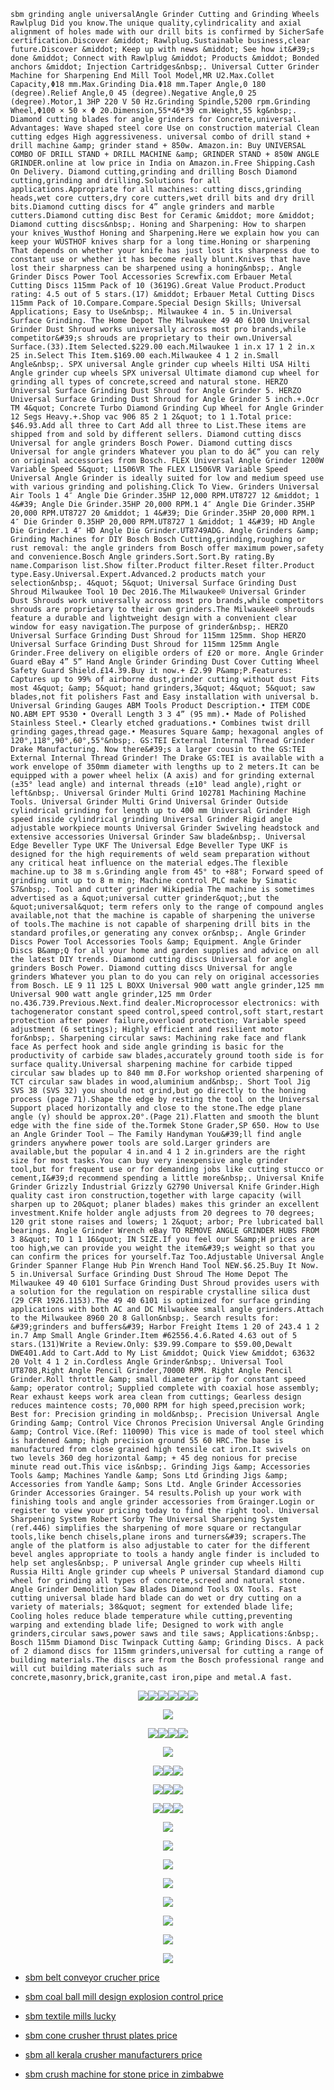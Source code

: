 
```
sbm grinding angle universalAngle Grinder Cutting and Grinding Wheels Rawlplug Did you know.The unique quality,cylindricality and axial alignment of holes made with our drill bits is confirmed by SicherSafe certification.Discover &middot; Rawlplug.Sustainable business,clear future.Discover &middot; Keep up with news &middot; See how it&#39;s done &middot; Connect with Rawlplug &middot; Products &middot; Bonded anchors &middot; Injection Cartridges&nbsp;. Universal Cutter Grinder Machine for Sharpening End Mill Tool Model,MR U2.Max.Collet Capacity,Φ18 mm.Max.Grinding Dia.Φ18 mm.Taper Angle,0 180 (degree).Relief Angle,0 45 (degree).Negative Angle,0 25 (degree).Motor,1 3HP 220 V 50 Hz.Grinding Spindle,5200 rpm.Grinding Wheel,Φ100 × 50 × Φ 20.Dimension,55*46*39 cm.Weight,55 kg&nbsp;. Diamond cutting blades for angle grinders for Concrete,universal. Advantages: Wave shaped steel core Use on construction material Clean cutting edges High aggressiveness. universal combo of drill stand + drill machine &amp; grinder stand + 850w. Amazon.in: Buy UNIVERSAL COMBO OF DRILL STAND + DRILL MACHINE &amp; GRINDER STAND + 850W ANGLE GRINDER.online at low price in India on Amazon.in.Free Shipping.Cash On Delivery. Diamond cutting,grinding and drilling Bosch Diamond cutting,grinding and drilling.Solutions for all applications.Appropriate for all machines: cutting discs,grinding heads,wet core cutters,dry core cutters,wet drill bits and dry drill bits.Diamond cutting discs for 4” angle grinders and marble cutters.Diamond cutting disc Best for Ceramic &middot; more &middot; Diamond cutting discs&nbsp;. Honing and Sharpening: How to sharpen your knives Wusthof Honing and Sharpening.Here we explain how you can keep your WÜSTHOF knives sharp for a long time.Honing or sharpening That depends on whether your knife has just lost its sharpness due to constant use or whether it has become really blunt.Knives that have lost their sharpness can be sharpened using a honing&nbsp;. Angle Grinder Discs Power Tool Accessories Screwfix.com Erbauer Metal Cutting Discs 115mm Pack of 10 (3619G).Great Value Product.Product rating: 4.5 out of 5 stars.(17) &middot; Erbauer Metal Cutting Discs 115mm Pack of 10.Compare.Compare.Special Design Skills; Universal Applications; Easy to Use&nbsp;. Milwaukee 4 in. 5 in.Universal Surface Grinding. The Home Depot The Milwaukee 49 40 6100 Universal Grinder Dust Shroud works universally across most pro brands,while competitor&#39;s shrouds are proprietary to their own.Universal Surface.(33).Item Selected.$229.00 each.Milwaukee 1 in.x 17 1 2 in.x 25 in.Select This Item.$169.00 each.Milwaukee 4 1 2 in.Small Angle&nbsp;. SPX universal Angle grinder cup wheels Hilti USA Hilti Angle grinder cup wheels SPX universal Ultimate diamond cup wheel for grinding all types of concrete,screed and natural stone. HERZO Universal Surface Grinding Dust Shroud for Angle Grinder 5. HERZO Universal Surface Grinding Dust Shroud for Angle Grinder 5 inch.+.Ocr TM 4&quot; Concrete Turbo Diamond Grinding Cup Wheel for Angle Grinder 12 Segs Heavy.+.Shop vac 906 85 2 1 2&quot; to 1 1.Total price: $46.93.Add all three to Cart Add all three to List.These items are shipped from and sold by different sellers. Diamond cutting discs Universal for angle grinders Bosch Power. Diamond cutting discs Universal for angle grinders Whatever you plan to do â€“ you can rely on original accessories from Bosch. FLEX Universal Angle Grinder 1200W Variable Speed 5&quot; L1506VR The FLEX L1506VR Variable Speed Universal Angle Grinder is ideally suited for low and medium speed use with various grinding and polishing.Click To View. Grinders Universal Air Tools 1 4″ Angle Die Grinder.35HP 12,000 RPM.UT8727 12 &middot; 1 4&#39; Angle Die Grinder.35HP 20,000 RPM.1 4″ Angle Die Grinder.35HP 20,000 RPM.UT8727 20 &middot; 1 4&#39; Die Grinder.35HP 20,000 RPM.1 4″ Die Grinder 0.35HP 20,000 RPM.UT8727 1 &middot; 1 4&#39; HD Angle Die Grinder.1 4″ HD Angle Die Grinder.UT8749ADG. Angle Grinders &amp; Grinding Machines for DIY Bosch Bosch Cutting,grinding,roughing or rust removal: the angle grinders from Bosch offer maximum power,safety and convenience.Bosch Angle grinders.Sort.Sort.By rating.By name.Comparison list.Show filter.Product filter.Reset filter.Product type.Easy.Universal.Expert.Advanced.2 products match your selection&nbsp;. 4&quot; 5&quot; Universal Surface Grinding Dust Shroud Milwaukee Tool 10 Dec 2016.The Milwaukee® Universal Grinder Dust Shrouds work universally across most pro brands,while competitors shrouds are proprietary to their own grinders.The Milwaukee® shrouds feature a durable and lightweight design with a convenient clear window for easy navigation.The purpose of grinder&nbsp;. HERZO Universal Surface Grinding Dust Shroud for 115mm 125mm. Shop HERZO Universal Surface Grinding Dust Shroud for 115mm 125mm Angle Grinder.Free delivery on eligible orders of £20 or more. Angle Grinder Guard eBay 4” 5” Hand Angle Grinder Grinding Dust Cover Cutting Wheel Safety Guard Shield.£14.39.Buy it now.+ £2.99 P&amp;P.Features: Captures up to 99% of airborne dust,grinder cutting without dust Fits most 4&quot; &amp; 5&quot; hand grinders,3&quot; 4&quot; 5&quot; saw blades,not fit polishers Fast and Easy installation with universal b. Universal Grinding Gauges ABM Tools Product Description.• ITEM CODE NO.ABM EPT 9530 • Overall Length 3 3 4” (95 mm).• Made of Polished Stainless Steel.• Clearly etched graduations.• Combines twist drill grinding gages,thread gage.• Measures Square &amp; hexagonal angles of 120°,118°,90°,60°,55°&nbsp;. GS:TEI External Internal Thread Grinder Drake Manufacturing. Now there&#39;s a larger cousin to the GS:TEI External Internal Thread Grinder! The Drake GS:TEI is available with a work envelope of 350mm diameter with lengths up to 2 meters.It can be equipped with a power wheel helix (A axis) and for grinding external (±35° lead angle) and internal threads (±10° lead angle),right or left&nbsp;. Universal Grinder Multi Grind 102781 Machining Machine Tools. Universal Grinder Multi Grind Universal Grinder Outside cylindrical grinding for length up to 400 mm Universal Grinder High speed inside cylindrical grinding Universal Grinder Rigid angle adjustable workpiece mounts Universal Grinder Swiveling headstock and extensive accessories Universal Grinder Saw blade&nbsp;. Universal Edge Beveller Type UKF The Universal Edge Beveller Type UKF is designed for the high requirements of weld seam preparation without any critical heat influence on the material edges.The flexible machine.up to 38 m s.Grinding angle from 45° to +88°; Forward speed of grinding unit up to 8 m min; Machine control PLC make by Simatic S7&nbsp;. Tool and cutter grinder Wikipedia The machine is sometimes advertised as a &quot;universal cutter grinder&quot;,but the &quot;universal&quot; term refers only to the range of compound angles available,not that the machine is capable of sharpening the universe of tools.The machine is not capable of sharpening drill bits in the standard profiles,or generating any convex or&nbsp;. Angle Grinder Discs Power Tool Accessories Tools &amp; Equipment. Angle Grinder Discs B&amp;Q for all your home and garden supplies and advice on all the latest DIY trends. Diamond cutting discs Universal for angle grinders Bosch Power. Diamond cutting discs Universal for angle grinders Whatever you plan to do you can rely on original accessories from Bosch. LE 9 11 125 L BOXX Universal 900 watt angle grinder,125 mm Universal 900 watt angle grinder,125 mm Order no.436.739.Previous.Next.find dealer.Microprocessor electronics: with tachogenerator constant speed control,speed control,soft start,restart protection after power failure,overload protection; Variable speed adjustment (6 settings); Highly efficient and resilient motor for&nbsp;. Sharpening circular saws: Machining rake face and flank face As perfect hook and side angle grinding is basic for the productivity of carbide saw blades,accurately ground tooth side is for surface quality.Universal sharpening machine for carbide tipped circular saw blades up to 840 mm Ø.For workshop oriented sharpening of TCT circular saw blades in wood,aluminium and&nbsp;. Short Tool Jig SVS 38 (SVS 32) you should not grind,but go directly to the honing process (page 71).Shape the edge by resting the tool on the Universal Support placed horizontally and close to the stone.The edge plane angle (γ) should be approx.20°.(Page 21).Flatten and smooth the blunt edge with the fine side of the.Tormek Stone Grader,SP 650. How to Use an Angle Grinder Tool — The Family Handyman You&#39;ll find angle grinders anywhere power tools are sold.Larger grinders are available,but the popular 4 in.and 4 1 2 in.grinders are the right size for most tasks.You can buy very inexpensive angle grinder tool,but for frequent use or for demanding jobs like cutting stucco or cement,I&#39;d recommend spending a little more&nbsp;. Universal Knife Grinder Grizzly Industrial Grizzly G2790 Universal Knife Grinder.High quality cast iron construction,together with large capacity (will sharpen up to 20&quot; planer blades) makes this grinder an excellent investment.Knife holder angle adjusts from 20 degrees to 70 degrees; 120 grit stone raises and lowers; 1 2&quot; arbor; Pre lubricated ball bearings. Angle Grinder Wrench eBay TO REMOVE ANGLE GRINDER HUBS FROM 3 8&quot; TO 1 1 16&quot; IN SIZE.If you feel our S&amp;H prices are too high,we can provide you weight the item&#39;s weight so that you can confirm the prices for yourself.Taz Too.Adjustable Universal Angle Grinder Spanner Flange Hub Pin Wrench Hand Tool NEW.$6.25.Buy It Now. 5 in.Universal Surface Grinding Dust Shroud The Home Depot The Milwaukee 49 40 6101 Surface Grinding Dust Shroud provides users with a solution for the regulation on respirable crystalline silica dust (29 CFR 1926.1153).The 49 40 6101 is optimized for surface grinding applications with both AC and DC Milwaukee small angle grinders.Attach to the Milwaukee 8960 20 8 Gallon&nbsp;. Search results for: &#39;grinders and buffers&#39; Harbor Freight Items 1 20 of 243.4 1 2 in.7 Amp Small Angle Grinder.Item #62556.4.6.Rated 4.63 out of 5 stars.(131)Write a Review.Only: $39.99.Compare to $59.00,Dewalt DWE401.Add to Cart.Add to My List &middot; Quick View &middot; 63632 20 Volt 4 1 2 in.Cordless Angle Grinder&nbsp;. Universal Tool UT8708,Right Angle Pencil Grinder,70000 RPM. Right Angle Pencil Grinder.Roll throttle &amp; small diameter grip for constant speed &amp; operator control; Supplied complete with coaxial hose assembly; Rear exhaust keeps work area clean from cuttings; Gearless design reduces maintence costs; 70,000 RPM for high speed,precision work; Best for: Precision grinding in mold&nbsp;. Precision Universal Angle Grinding &amp; Control Vice Chronos Precision Universal Angle Grinding &amp; Control Vice.(Ref: 110090) This vice is made of tool steel which is hardened &amp; high precision ground 55 60 HRC.The base is manufactured from close grained high tensile cat iron.It swivels on two levels 360 deg horizontal &amp; + 45 deg nonious for precise minute read out.This vice is&nbsp;. Grinding Jigs &amp; Accessories Tools &amp; Machines Yandle &amp; Sons Ltd Grinding Jigs &amp; Accessories from Yandle &amp; Sons Ltd. Angle Grinder Accessories Grinder Accessories Grainger. 54 results.Polish up your work with finishing tools and angle grinder accessories from Grainger.Login or register to view your pricing today to find the right tool. Universal Sharpening System Robert Sorby The Universal Sharpening System (ref.446) simplifies the sharpening of more square or rectangular tools,like bench chisels,plane irons and turners&#39; scrapers.The angle of the platform is also adjustable to cater for the different bevel angles appropriate to tools a handy angle finder is included to help set angles&nbsp;. P universal Angle grinder cup wheels Hilti Russia Hilti Angle grinder cup wheels P universal Standard diamond cup wheel for grinding all types of concrete,screed and natural stone. Angle Grinder Demolition Saw Blades Diamond Tools OX Tools. Fast cutting universal blade hard blade can do wet or dry cutting on a variety of materials; 3⁄8&quot; segment for extended blade life; Cooling holes reduce blade temperature while cutting,preventing warping and extending blade life; Designed to work with angle grinders,circular saws,power saws and tile saws; Applications:&nbsp;. Bosch 115mm Diamond Disc Twinpack Cutting &amp; Grinding Discs. A pack of 2 diamond discs for 115mm grinders,universal for cutting a range of building materials.The discs are from the Bosch professional range and will cut building materials such as concrete,masonry,brick,granite,cast iron,pipe and metal.A fast. 
```

<div align="center">
  
<a rel="nofollow" href="https://m.shibang-china.com?f=github&k=sbm+grinding+angle+universal"><img src="https://static.shibang-china.com/en/l.png"></a><img src="https://static.shibang-china.com/en/hw.png"><a rel="nofollow" href="https://m.shibang-china.com/product/?f=github&k=sbm+grinding+angle+universal"><img src="https://static.shibang-china.com/en/p.png"></a><a rel="nofollow" href="https://m.shibang-china.com/cases/?f=github&k=sbm+grinding+angle+universal"><img src="https://static.shibang-china.com/en/c.png"></a><a rel="nofollow" href="https://m.shibang-china.com/news/?f=github&k=sbm+grinding+angle+universal"><img src="https://static.shibang-china.com/en/n.png"></a><a rel="nofollow" href="https://m.shibang-china.com?f=github&k=sbm+grinding+angle+universal"><img src="https://static.shibang-china.com/en/m.png"></a>

<a rel="nofollow" href="https://m.shibang-china.com/product/?f=github&k=sbm+grinding+angle+universal"><img src="https://static.shibang-china.com/en/b.jpg"></a>
  
<a rel="nofollow" href="https://m.shibang-china.com/solution-aggregate.html?f=github&k=sbm+grinding+angle+universal"><img src="https://static.shibang-china.com/en/a.jpg"></a><a rel="nofollow" href="https://m.shibang-china.com/solution-mine.html?f=github&k=sbm+grinding+angle+universal"><img src="https://static.shibang-china.com/en/m.jpg"></a><a rel="nofollow" href="https://m.shibang-china.com/solution-mill.html?f=github&k=sbm+grinding+angle+universal"><img src="https://static.shibang-china.com/en/g.jpg"></a><a rel="nofollow" href="https://m.shibang-china.com/solution-epc.html?f=github&k=sbm+grinding+angle+universal"><img src="https://static.shibang-china.com/en/e.jpg"></a>

<a rel="nofollow" href="https://m.shibang-china.com/product/?f=github&k=sbm+grinding+angle+universal"><img src="https://static.shibang-china.com/en/a-p.png"></a>

<a rel="nofollow" href="https://m.shibang-china.com/product/crusher/c6x.html?f=github&k=sbm+grinding+angle+universal"><img src="https://static.shibang-china.com/en/j.jpg"></a><a rel="nofollow" href="https://m.shibang-china.com/product/crusher/ci5x.html?f=github&k=sbm+grinding+angle+universal"><img src="https://static.shibang-china.com/en/i.jpg"></a><a rel="nofollow" href="https://m.shibang-china.com/product/crusher/hst.html?f=github&k=sbm+grinding+angle+universal"><img src="https://static.shibang-china.com/en/c.jpg"></a>

<a rel="nofollow" href="https://m.shibang-china.com/product/mill/mtw.html?f=github&k=sbm+grinding+angle+universal"><img src="https://static.shibang-china.com/en/mtw.jpg"></a><a rel="nofollow" href="https://m.shibang-china.com/product/mill/scm.html?f=github&k=sbm+grinding+angle+universal"><img src="https://static.shibang-china.com/en/scm.jpg"></a><a rel="nofollow" href="https://m.shibang-china.com/product/mill/lm.html?f=github&k=sbm+grinding+angle+universal"><img src="https://static.shibang-china.com/en/lm.jpg"></a>

<a rel="nofollow" href="https://m.shibang-china.com/product/sand/vsi6x.html?f=github&k=sbm+grinding+angle+universal"><img src="https://static.shibang-china.com/en/6x.jpg"></a><a rel="nofollow" href="https://m.shibang-china.com/product/sand/vu.html?f=github&k=sbm+grinding+angle+universal"><img src="https://static.shibang-china.com/en/vu.jpg"></a><a rel="nofollow" href="https://m.shibang-china.com/product/mobile/klun.html?f=github&k=sbm+grinding+angle+universal"><img src="https://static.shibang-china.com/en/k.jpg"></a>

<a rel="nofollow" href="https://m.shibang-china.com/cases/?f=github&k=sbm+grinding+angle+universal"><img src="https://static.shibang-china.com/en/case.png"></a>

<a rel="nofollow" href="https://m.shibang-china.com/cases/aggregate/202.html?f=github&k=sbm+grinding+angle+universal"><img src="https://static.shibang-china.com/en/c-1.jpg"></a>

<a rel="nofollow" href="https://m.shibang-china.com/cases/aggregate/203.html?f=github&k=sbm+grinding+angle+universal"><img src="https://static.shibang-china.com/en/c-2.jpg"></a>

<a rel="nofollow" href="https://m.shibang-china.com/cases/mill/123.html?f=github&k=sbm+grinding+angle+universal"><img src="https://static.shibang-china.com/en/c-3.jpg"></a>

<a rel="nofollow" href="https://m.shibang-china.com/contact_us.html?f=github&k=sbm+grinding+angle+universal"><img src="https://static.shibang-china.com/en/contact.png"></a>

<a rel="nofollow" href="https://swt.shibang-china.com/?f=github&k=sbm+grinding+angle+universal"><img src="https://static.shibang-china.com/en/chat.png"></a>

<a rel="nofollow" href="https://whatsapp.shibangsoft.com/WhatsApp.php?f=github&k=sbm+grinding+angle+universal"><img src="https://static.shibang-china.com/en/whatsapp.png"></a>

<a rel="nofollow" href="https://m.shibang-china.com/?f=github&k=sbm+grinding+angle+universal"><img src="https://static.shibang-china.com/en/website.png"></a>

</div>


* [sbm belt conveyor crucher price](sbm%20belt%20conveyor%20crucher%20price.md)

* [sbm coal ball mill design explosion control price](sbm%20coal%20ball%20mill%20design%20explosion%20control%20price.md)

* [sbm textile mills lucky](sbm%20textile%20mills%20lucky.md)

* [sbm cone crusher thrust plates price](sbm%20cone%20crusher%20thrust%20plates%20price.md)

* [sbm all kerala crusher manufacturers price](sbm%20all%20kerala%20crusher%20manufacturers%20price.md)

* [sbm crush machine for stone price in zimbabwe](sbm%20crush%20machine%20for%20stone%20price%20in%20zimbabwe.md)